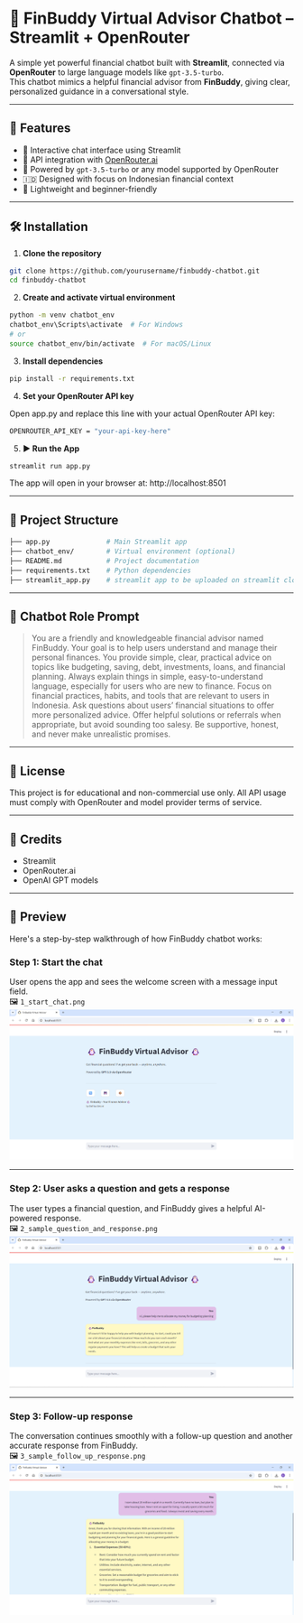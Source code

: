 # 🐧 FinBuddy Virtual Advisor Chatbot – Streamlit + OpenRouter 

A simple yet powerful financial chatbot built with **Streamlit**, connected via **OpenRouter** to large language models like `gpt-3.5-turbo`.  
This chatbot mimics a helpful financial advisor from **FinBuddy**, giving clear, personalized guidance in a conversational style.

---

## 🚀 Features

- 💬 Interactive chat interface using Streamlit
- 🔗 API integration with [OpenRouter.ai](https://openrouter.ai)
- 🧠 Powered by `gpt-3.5-turbo` or any model supported by OpenRouter
- 🇮🇩  Designed with focus on Indonesian financial context
- 📂 Lightweight and beginner-friendly

---

## 🛠️ Installation

1. **Clone the repository**

```bash
git clone https://github.com/yourusername/finbuddy-chatbot.git
cd finbuddy-chatbot
```

2. **Create and activate virtual environment**

```bash
python -m venv chatbot_env
chatbot_env\Scripts\activate  # For Windows
# or
source chatbot_env/bin/activate  # For macOS/Linux
```

3. **Install dependencies**

```bash
pip install -r requirements.txt
```

4. **Set your OpenRouter API key**

Open app.py and replace this line with your actual OpenRouter API key:
```bash
OPENROUTER_API_KEY = "your-api-key-here"
```

5. **▶️ Run the App**
```bash
streamlit run app.py
```
The app will open in your browser at:
http://localhost:8501

---

## 📂 Project Structure
```bash
├── app.py              # Main Streamlit app
├── chatbot_env/        # Virtual environment (optional)
├── README.md           # Project documentation
├── requirements.txt    # Python dependencies
├── streamlit_app.py    # streamlit app to be uploaded on streamlit cloud
```
---

## 🧠 Chatbot Role Prompt
> You are a friendly and knowledgeable financial advisor named FinBuddy.
                Your goal is to help users understand and manage their personal finances.
                You provide simple, clear, practical advice on topics like budgeting, saving, debt, investments, loans, and financial planning.
                Always explain things in simple, easy-to-understand language, especially for users who are new to finance.
                Focus on financial practices, habits, and tools that are relevant to users in Indonesia.
                Ask questions about users’ financial situations to offer more personalized advice.
                Offer helpful solutions or referrals when appropriate, but avoid sounding too salesy.
                Be supportive, honest, and never make unrealistic promises.

---

## 📄 License
This project is for educational and non-commercial use only.
All API usage must comply with OpenRouter and model provider terms of service.

---

## 🙌 Credits
- Streamlit
- OpenRouter.ai
- OpenAI GPT models

---

## 📸 Preview

Here's a step-by-step walkthrough of how FinBuddy chatbot works:

### Step 1: Start the chat
User opens the app and sees the welcome screen with a message input field.  
🖼️ `1_start_chat.png`
![Start Chat](preview/1_start_chat.png)

---

### Step 2: User asks a question and gets a response
The user types a financial question, and FinBuddy gives a helpful AI-powered response.  
🖼️ `2_sample_question_and_response.png`
![Sample Question](preview/2_sample_question_and_response.png)

---

### Step 3: Follow-up response
The conversation continues smoothly with a follow-up question and another accurate response from FinBuddy.  
🖼️ `3_sample_follow_up_response.png`
![Follow-up Response](preview/3_sample_follow_up_response.png)
